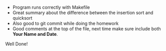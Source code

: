 - Program runs correctly with Makefile
- Great summary about the difference between the insertion sort and quicksort
- Also good to git commit while doing the homework
- Good comments at the top of the file, next time make sure include both **Your Name and Date**.

Well Done! 
